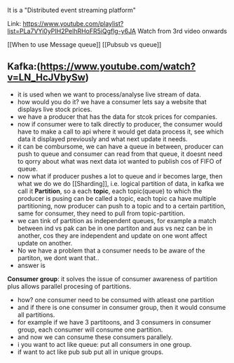 It is a "Distributed event streaming platform"

Link: https://www.youtube.com/playlist?list=PLa7VYi0yPIH2PelhRHoFR5iQgflg-y6JA
Watch from 3rd video onwards

[[When to use Message queue]]
[[Pubsub vs queue]]


## Kafka:(https://www.youtube.com/watch?v=LN_HcJVbySw)
- it is used when we want to process/analyse live stream of data.
- how would you do it? we have a consumer lets say a website that displays live stock prices.
- we have a producer that has the data for stcok prices for companies.
- now if consumer were to talk directly to producer, the consumer would have to make a call to api where it would get data process it, see which data it displayed previously and what next update it needs.
- it can be combursome, we can have a queue in between, producer can push to queue and consumer can read from that queue, it doesnt need to qorry about what was next data iot wanted to publish cos of FIFO of queue.
- now what if producer pushes a lot to queue and ir becomes large, then what we do we do [[Sharding]],  i.e. logical partition of data, in kafka we call it **Partition**, so a each **topic**, each topic(queue) to which the producer is pusing can be called a topic, each topic ca have multiple partitioning, now producer can push to a topic and to a certain partition, same for consumer, they need to pull from topic-partition.
- we can tink of partition as independent queues, for example a match between ind vs pak can be in one partiton and aus vs nez can be in another, cos they are independent and update on one wont affect update on another.
- No we have a problem that a consumer needs to be aware of the partiton, we dont want that..
- answer is 


**Consumer group**: it solves the issue of consumer awareness of partition plus allows parallel procesing of partitions. 
- how? one consumer need to be consumed with atleast one partition
- and if there is one consumer in consumer group, then it would consume all partitions.
- for example if we have 3 partitoons, and 3 consumers in consumer group, each consumer will consume one partition.
- and now we can consume these consumers parallely.
- i you want to act like queue: put all consumers in one group.
- if want to act like pub sub put all in unique groups.